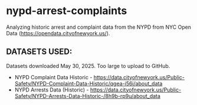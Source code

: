# nypd-arrest-complaints
Analyzing historic arrest and complaint data from the NYPD from NYC Open Data (https://opendata.cityofnewyork.us/).


## DATASETS USED:
Datasets downloaded May 30, 2025. Too large to upload to GitHub.

- NYPD Complaint Data Historic - https://data.cityofnewyork.us/Public-Safety/NYPD-Complaint-Data-Historic/qgea-i56i/about_data
- NYPD Arrests Data (Historic) - https://data.cityofnewyork.us/Public-Safety/NYPD-Arrests-Data-Historic-/8h9b-rp9u/about_data
